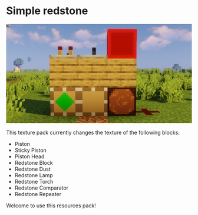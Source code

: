 # Simple redstone
![](https://github.com/iamliuzhiyu/SimpleRedstone/blob/main/title.png "title.png")

This texture pack currently changes the texture of the following blocks:

- Piston
- Sticky Piston
- Piston Head
- Redstone Block
- Redstone Dust
- Redstone Lamp
- Redstone Torch
- Redstone Comparator
- Redstone Repeater

Welcome to use this resources pack!
